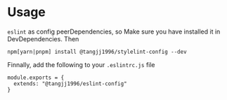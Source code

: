 # Usage

`eslint` as config peerDependencies, so Make sure you have installed it in DevDependencies. Then

```
npm[yarn|pnpm] install @tangjj1996/stylelint-config --dev
```

Finnally, add the following to your `.eslintrc.js` file

```
module.exports = {
  extends: "@tangjj1996/eslint-config"
}
```
